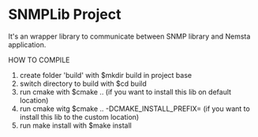 # SNMPLib Project

It's an wrapper library to communicate between SNMP library and Nemsta application.

HOW TO COMPILE

1. create folder 'build' with $mkdir build in project base
2. switch directory to build with $cd build
3. run cmake with $cmake .. (if you want to install this lib on default location)
4. run cmake witg $cmake .. -DCMAKE_INSTALL_PREFIX=<path to custom location> (if you want to install this lib to the custom location)
5. run make install with $make install
